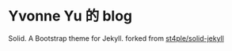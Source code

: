 Yvonne Yu 的 blog
==========
Solid. A Bootstrap theme for Jekyll. 
forked from [st4ple/solid-jekyll](https://github.com/st4ple/solid-jekyll)
